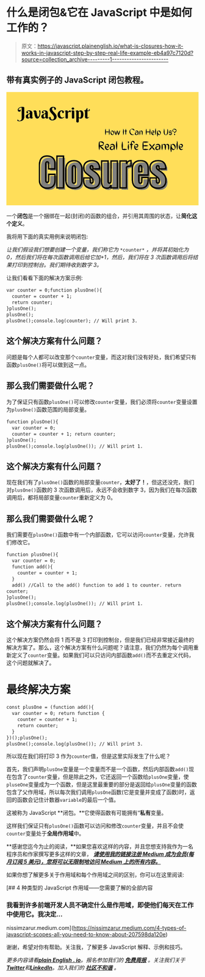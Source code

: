 # 什么是闭包&它在 JavaScript 中是如何工作的？

> 原文：<https://javascript.plainenglish.io/what-is-closures-how-it-works-in-javascript-step-by-step-real-life-example-eb4a97c7120d?source=collection_archive---------1----------------------->

## 带有真实例子的 JavaScript 闭包教程。

![](img/116779ae495b67bd8e5aa363f5650621.png)

一个**闭包**是一个捆绑在一起(封闭)的函数的组合，并引用其周围的状态，让**简化这个定义**。

我将用下面的真实用例来说明闭包:

*让我们假设我们想要创建一个变量，我们称它为* `*counter*` *，并将其初始化为 0，然后我们将在每次函数调用后给它加+1，然后，我们将在 3 次函数调用后将结果打印到控制台。我们期待收到数字 3。*

让我们看看下面的解决方案示例:

```
var counter = 0;function plusOne(){
  counter = counter + 1;
  return counter;
}plusOne();
plusOne();
plusOne();console.log(counter); // Will print 3.
```

## 这个解决方案有什么问题？

问题是每个人都可以改变那个`counter`变量，而这对我们没有好处，我们希望只有函数`plusOne()`将可以做到这一点。

## 那么我们需要做什么呢？

为了保证只有函数`plusOne()`可以修改`counter`变量，我们必须将`counter`变量设置为`plusOne()`函数范围的局部变量。

```
function plusOne(){
  var counter = 0;
  counter = counter + 1; return counter;
}plusOne();
plusOne();console.log(plusOne()); // Will print 1.
```

## 这个解决方案有什么问题？

现在我们有了`plusOne()`函数的局部变量`counter`，**太好了！**，但这还没完，我们对`plusOne()`函数的 3 次函数调用后，永远不会收到数字 3，因为我们在每次函数调用后，都将局部变量`counter`重新定义为 0。

## 那么我们需要做什么呢？

我们需要在`plusOne()`函数中有一个内部函数，它可以访问`counter`变量，允许我们修改它。

```
function plusOne(){
  var counter = 0;
  function add(){
    counter = counter + 1;
  }
  add() //Call to the add() function to add 1 to counter. return counter;
}plusOne();
plusOne();console.log(plusOne()); // Will print 1.
```

## 这个解决方案有什么问题？

这个解决方案仍然会将 1 而不是 3 打印到控制台，但是我们已经非常接近最终的解决方案了。那么，这个解决方案有什么问题呢？请注意，我们仍然为每个调用重新定义了`counter`变量。如果我们可以只访问内部函数`add()`而不去重定义代码，这个问题就解决了。

# 最终解决方案

```
const plusOne = (function add(){
  var counter = 0; return function {
    counter = counter + 1;
    return counter;
  }
})();plusOne();
plusOne();console.log(plusOne()); // Will print 3.
```

所以现在我们将打印 3 作为`counter`值，但是这里实际发生了什么呢？

首先，我们声明`plusOne`变量是一个变量而不是一个函数，然后内部函数`add()`现在包含了`counter`变量，但是除此之外，它还返回一个函数给`plusOne`变量，使`pluseOne`变量成为一个函数，但是这里最重要的部分是返回给`plusOne`变量的函数包含了父作用域，所以每次我们调用`plusOne`函数(它是变量并变成了函数)时，返回的函数会记住计数器`variable`的最后一个值。

这被称为 JavaScript **闭包。**它使得函数有可能拥有“**私有**变量。

这样我们保证只有`plusOne()`函数可以访问和修改`counter`变量，并且不会使`counter`变量处于**全局作用域**中。

**感谢您迄今为止的阅读，**如果您喜欢这样的内容，并且您想支持我作为一名程序员和作家撰写更多这样的文章， [***请使用我的链接注册 Medium 成为会员(每月订阅 5 美元)，您将可以无限制地访问 Medium 上的所有内容。***](https://medium.com/membership/@nissimzarur)

如果你想了解更多关于作用域和每个作用域之间的区别，你可以在这里阅读:

[](https://nissimzarur.medium.com/4-types-of-javascript-scopes-all-you-need-to-know-about-207598da120e) [## 4 种类型的 JavaScript 作用域——您需要了解的全部内容

### 我看到许多前端开发人员不确定什么是作用域，即使他们每天在工作中使用它。我决定…

nissimzarur.medium.com](https://nissimzarur.medium.com/4-types-of-javascript-scopes-all-you-need-to-know-about-207598da120e) 

谢谢，希望对你有帮助。关注我，了解更多 JavaScript 解释、示例和技巧。

*更多内容请看*[***plain English . io***](https://plainenglish.io/)*。报名参加我们的* [***免费周报***](http://newsletter.plainenglish.io/) *。关注我们关于*[***Twitter***](https://twitter.com/inPlainEngHQ)*和*[***LinkedIn***](https://www.linkedin.com/company/inplainenglish/)*。加入我们的* [***社区不和谐***](https://discord.gg/GtDtUAvyhW) *。*